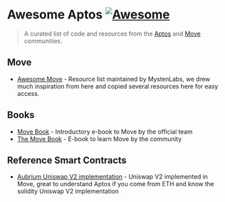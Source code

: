 <!--lint disable double-link-->
# Awesome Aptos [![Awesome](https://awesome.re/badge.svg)](https://awesome.re)

> A curated list of code and resources from the [Aptos](https://github.com/aptos-labs/aptos-core) and [Move](https://github.com/move-language/move) communities.

## Move

- [Awesome Move](https://github.com/MystenLabs/awesome-move) - Resource list maintained by MystenLabs, we drew much inspiration from here and copied several resources here for easy access.

## Books

- [Move Book](https://move-language.github.io/move/) - Introductory e-book to Move by the official team
- [The Move Book](https://move-book.com/) - E-book to learn Move by the community 

## Reference Smart Contracts
- [Aubrium Uniswap V2 implementation](https://github.com/pentagonxyz/xyk-amm-move/blob/main/aptos/sources/xyk_amm.move) - Uniswap V2 implemented in Move, great to understand Aptos if you come from ETH and know the solidity Uniswap V2 implementation